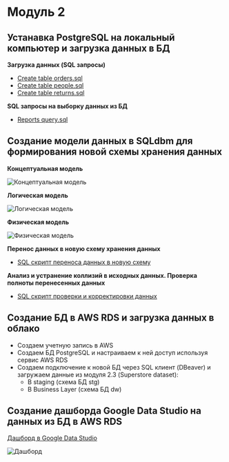 # Модуль 2

## Устанавка PostgreSQL на локальный компьютер и загрузка данных в БД

**Загрузка данных (SQL запросы)**

- [Create table orders.sql](https://github.com/ReIZzz/DE-101/blob/main/Module%202/Create_table_stg.orders.sql)
- [Create table people.sql](https://github.com/ReIZzz/DE-101/blob/main/Module%202/Create_table_stg.people.sql)
- [Create table returns.sql](https://github.com/ReIZzz/DE-101/blob/main/Module%202/Create_table_stg.returns.sql)

**SQL запросы на выборку данных из БД**

- [Reports query.sql](https://github.com/ReIZzz/DE-101/blob/main/Module%202/Reports.sql)

## Создание модели данных в SQLdbm для формирования новой схемы хранения данных

**Концептуальная модель**

![Концептуальная модель](https://github.com/ReIZzz/DE-101/blob/main/Module%202/2.4%20models%20of%20data/1.%20Conceptual%20model.png)

**Логическая модель**

![Логическая модель](https://github.com/ReIZzz/DE-101/blob/main/Module%202/2.4%20models%20of%20data/2.%20Logical%20model.png)

**Физическая модель**

![Физическая модель](https://github.com/ReIZzz/DE-101/blob/main/Module%202/2.4%20models%20of%20data/3.%20Physical%20model.png)

**Перенос данных в новую схему хранения данных**

- [SQL скрипт переноса данных в новую схему](https://github.com/ReIZzz/DE-101/blob/main/Module%202/Create_dw%20(right).sql)

**Анализ и устранение коллизий в исходных данных. Проверка полноты перенесенных данных**

- [SQL скрипт проверки и корректировки данных](https://github.com/ReIZzz/DE-101/blob/main/Module%202/Create_dw%20(right).sql)

## Создание БД в AWS RDS и загрузка данных в облако

- Создаем учетную запись в AWS
- Создаем БД PostgreSQL и настраиваем к ней доступ используя сервис AWS RDS 
- Создаем подключение к новой БД через SQL клиент (DBeaver) и загружаем данные из модуля 2.3 (Superstore dataset):
  - В staging (схема БД stg)
  - В Business Layer (схема БД dw)

## Создание дашборда Google Data Studio на данных из БД в AWS RDS

[Дашборд в Google Data Studio](https://datastudio.google.com/reporting/42abf109-a99d-4679-9261-7f3320facb7b)

![Дашборд](https://github.com/ReIZzz/DE-101/blob/main/Module%202/Super%20Store%20Dashboard%20(google%20datastudio).png)
